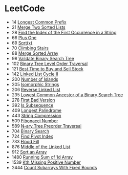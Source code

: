 # LeetCode

- 14 [Longest Common Prefix](https://leetcode.com/problems/longest-common-prefix/)
- 21 [Merge Two Sorted Lists](https://leetcode.com/problems/merge-two-sorted-lists/)
- 28 [Find the Index of the First Occurrence in a String](https://leetcode.com/problems/find-the-index-of-the-first-occurrence-in-a-string/)
- 66 [Plus One](https://leetcode.com/problems/plus-one/)
- 69 [Sqrt(x)](https://leetcode.com/problems/sqrtx/)
- 70 [Climbing Stairs](https://leetcode.com/problems/climbing-stairs/)
- 88 [Merge Sorted Array](https://leetcode.com/problems/merge-sorted-array/)
- 98 [Validate Binary Search Tree](https://leetcode.com/problems/validate-binary-search-tree/)
- 102 [Binary Tree Level Order Traversal](https://leetcode.com/problems/binary-tree-level-order-traversal/)
- 121 [Best Time to Buy and Sell Stock](https://leetcode.com/problems/best-time-to-buy-and-sell-stock/)
- 142 [Linked List Cycle II](https://leetcode.com/problems/linked-list-cycle-ii/)
- 200 [Number of Islands](https://leetcode.com/problems/number-of-islands/)
- 205 [Isomorphic Strings](https://leetcode.com/problems/isomorphic-strings/)
- 206 [Reverse Linked List](https://leetcode.com/problems/reverse-linked-list/)
- 235 [Lowest Common Ancestor of a Binary Search Tree](https://leetcode.com/problems/lowest-common-ancestor-of-a-binary-search-tree/)
- 278 [First Bad Version](https://leetcode.com/problems/first-bad-version/)
- 392 [Is Subsequence](https://leetcode.com/problems/is-subsequence/)
- 409 [Longest Palindrome](https://leetcode.com/problems/longest-palindrome/)
- 443 [String Compression](https://leetcode.com/problems/string-compression/)
- 509 [Fibonacci Number](https://leetcode.com/problems/fibonacci-number/)
- 589 [N-ary Tree Preorder Traversal](https://leetcode.com/problems/n-ary-tree-preorder-traversal/)
- 704 [Binary Search](https://leetcode.com/problems/binary-search/)
- 724 [Find Pivot Index](https://leetcode.com/problems/find-pivot-index/)
- 733 [Flood Fill](https://leetcode.com/problems/flood-fill/)
- 876 [Middle of the Linked List](https://leetcode.com/problems/middle-of-the-linked-list/)
- 912 [Sort an Array](https://leetcode.com/problems/sort-an-array/)
- 1480 [Running Sum of 1d Array](https://leetcode.com/problems/running-sum-of-1d-array/)
- 1539 [Kth Missing Positive Number](https://leetcode.com/problems/kth-missing-positive-number/)
- 2444 [Count Subarrays With Fixed Bounds](https://leetcode.com/problems/count-subarrays-with-fixed-bounds/)

